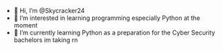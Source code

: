- 👋 Hi, I’m @Skycracker24
- 👀 I’m interested in learning programming especially Python at the moment
- 🌱 I’m currently learning Python as a preparation for the Cyber Security bachelors im taking rn
<!---
Skycracker24/Skycracker24 is a ✨ special ✨ repository because its `README.md` (this file) appears on your GitHub profile.

